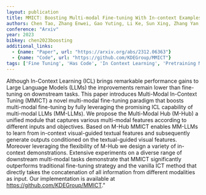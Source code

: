 ```yaml
---
layout: publication
title: MMICT: Boosting Multi-modal Fine-tuning With In-context Examples
authors: Chen Tao, Zhang Enwei, Gao Yuting, Li Ke, Sun Xing, Zhang Yan, Li Hui, Ji Rongrong
conference: "Arxiv"
year: 2023
bibkey: chen2023boosting
additional_links:
  - {name: "Paper", url: "https://arxiv.org/abs/2312.06363"}
  - {name: "Code", url: "https://github.com/KDEGroup/MMICT"}
tags: ['Fine Tuning', 'Has Code', 'In Context Learning', 'Pretraining Methods', 'Prompting', 'RAG', 'Training Techniques']
---
```

Although In-Context Learning (ICL) brings remarkable performance gains to Large Language Models (LLMs) the improvements remain lower than fine-tuning on downstream tasks. This paper introduces Multi-Modal In-Context Tuning (MMICT) a novel multi-modal fine-tuning paradigm that boosts multi-modal fine-tuning by fully leveraging the promising ICL capability of multi-modal LLMs (MM-LLMs). We propose the Multi-Modal Hub (M-Hub) a unified module that captures various multi-modal features according to different inputs and objectives. Based on M-Hub MMICT enables MM-LLMs to learn from in-context visual-guided textual features and subsequently generate outputs conditioned on the textual-guided visual features. Moreover leveraging the flexibility of M-Hub we design a variety of in-context demonstrations. Extensive experiments on a diverse range of downstream multi-modal tasks demonstrate that MMICT significantly outperforms traditional fine-tuning strategy and the vanilla ICT method that directly takes the concatenation of all information from different modalities as input. Our implementation is available at https://github.com/KDEGroup/MMICT."
